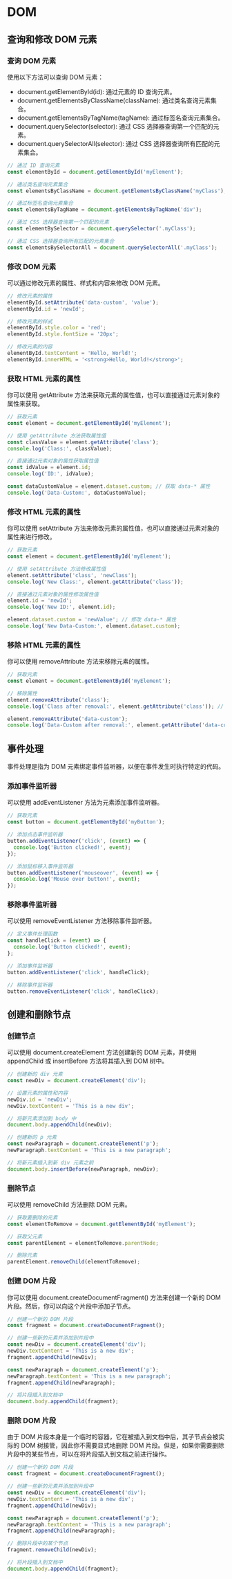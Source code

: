 # DOM

## 查询和修改 DOM 元素

### 查询 DOM 元素

使用以下方法可以查询 DOM 元素：

- document.getElementById(id): 通过元素的 ID 查询元素。
- document.getElementsByClassName(className): 通过类名查询元素集合。
- document.getElementsByTagName(tagName): 通过标签名查询元素集合。
- document.querySelector(selector): 通过 CSS 选择器查询第一个匹配的元素。
- document.querySelectorAll(selector): 通过 CSS 选择器查询所有匹配的元素集合。

```js
// 通过 ID 查询元素
const elementById = document.getElementById('myElement');

// 通过类名查询元素集合
const elementsByClassName = document.getElementsByClassName('myClass');

// 通过标签名查询元素集合
const elementsByTagName = document.getElementsByTagName('div');

// 通过 CSS 选择器查询第一个匹配的元素
const elementBySelector = document.querySelector('.myClass');

// 通过 CSS 选择器查询所有匹配的元素集合
const elementsBySelectorAll = document.querySelectorAll('.myClass');
```

### 修改 DOM 元素

可以通过修改元素的属性、样式和内容来修改 DOM 元素。

```js
// 修改元素的属性
elementById.setAttribute('data-custom', 'value');
elementById.id = 'newId';

// 修改元素的样式
elementById.style.color = 'red';
elementById.style.fontSize = '20px';

// 修改元素的内容
elementById.textContent = 'Hello, World!';
elementById.innerHTML = '<strong>Hello, World!</strong>';
```

### 获取 HTML 元素的属性

你可以使用 getAttribute 方法来获取元素的属性值，也可以直接通过元素对象的属性来获取。

```js
// 获取元素
const element = document.getElementById('myElement');

// 使用 getAttribute 方法获取属性值
const classValue = element.getAttribute('class');
console.log('Class:', classValue);

// 直接通过元素对象的属性获取属性值
const idValue = element.id;
console.log('ID:', idValue);

const dataCustomValue = element.dataset.custom; // 获取 data-* 属性
console.log('Data-Custom:', dataCustomValue);
```

### 修改 HTML 元素的属性

你可以使用 setAttribute 方法来修改元素的属性值，也可以直接通过元素对象的属性来进行修改。

```js
// 获取元素
const element = document.getElementById('myElement');

// 使用 setAttribute 方法修改属性值
element.setAttribute('class', 'newClass');
console.log('New Class:', element.getAttribute('class'));

// 直接通过元素对象的属性修改属性值
element.id = 'newId';
console.log('New ID:', element.id);

element.dataset.custom = 'newValue'; // 修改 data-* 属性
console.log('New Data-Custom:', element.dataset.custom);
```

### 移除 HTML 元素的属性

你可以使用 removeAttribute 方法来移除元素的属性。

```js
// 获取元素
const element = document.getElementById('myElement');

// 移除属性
element.removeAttribute('class');
console.log('Class after removal:', element.getAttribute('class')); // null

element.removeAttribute('data-custom');
console.log('Data-Custom after removal:', element.getAttribute('data-custom')); // null
```

## 事件处理

事件处理是指为 DOM 元素绑定事件监听器，以便在事件发生时执行特定的代码。

### 添加事件监听器

可以使用 addEventListener 方法为元素添加事件监听器。

```js
// 获取元素
const button = document.getElementById('myButton');

// 添加点击事件监听器
button.addEventListener('click', (event) => {
  console.log('Button clicked!', event);
});

// 添加鼠标移入事件监听器
button.addEventListener('mouseover', (event) => {
  console.log('Mouse over button!', event);
});
```

### 移除事件监听器

可以使用 removeEventListener 方法移除事件监听器。

```js
// 定义事件处理函数
const handleClick = (event) => {
  console.log('Button clicked!', event);
};

// 添加事件监听器
button.addEventListener('click', handleClick);

// 移除事件监听器
button.removeEventListener('click', handleClick);
```

## 创建和删除节点

### 创建节点

可以使用 document.createElement 方法创建新的 DOM 元素，并使用 appendChild 或 insertBefore 方法将其插入到 DOM 树中。

```js
// 创建新的 div 元素
const newDiv = document.createElement('div');

// 设置元素的属性和内容
newDiv.id = 'newDiv';
newDiv.textContent = 'This is a new div';

// 将新元素添加到 body 中
document.body.appendChild(newDiv);

// 创建新的 p 元素
const newParagraph = document.createElement('p');
newParagraph.textContent = 'This is a new paragraph';

// 将新元素插入到新 div 元素之前
document.body.insertBefore(newParagraph, newDiv);
```

### 删除节点

可以使用 removeChild 方法删除 DOM 元素。

```js
// 获取要删除的元素
const elementToRemove = document.getElementById('myElement');

// 获取父元素
const parentElement = elementToRemove.parentNode;

// 删除元素
parentElement.removeChild(elementToRemove);
```

### 创建 DOM 片段

你可以使用 document.createDocumentFragment() 方法来创建一个新的 DOM 片段。然后，你可以向这个片段中添加子节点。

```js
// 创建一个新的 DOM 片段
const fragment = document.createDocumentFragment();

// 创建一些新的元素并添加到片段中
const newDiv = document.createElement('div');
newDiv.textContent = 'This is a new div';
fragment.appendChild(newDiv);

const newParagraph = document.createElement('p');
newParagraph.textContent = 'This is a new paragraph';
fragment.appendChild(newParagraph);

// 将片段插入到文档中
document.body.appendChild(fragment);
```

### 删除 DOM 片段

由于 DOM 片段本身是一个临时的容器，它在被插入到文档中后，其子节点会被实际的 DOM 树接管，因此你不需要显式地删除 DOM 片段。但是，如果你需要删除片段中的某些节点，可以在将片段插入到文档之前进行操作。

```js
// 创建一个新的 DOM 片段
const fragment = document.createDocumentFragment();

// 创建一些新的元素并添加到片段中
const newDiv = document.createElement('div');
newDiv.textContent = 'This is a new div';
fragment.appendChild(newDiv);

const newParagraph = document.createElement('p');
newParagraph.textContent = 'This is a new paragraph';
fragment.appendChild(newParagraph);

// 删除片段中的某个节点
fragment.removeChild(newDiv);

// 将片段插入到文档中
document.body.appendChild(fragment);
```
